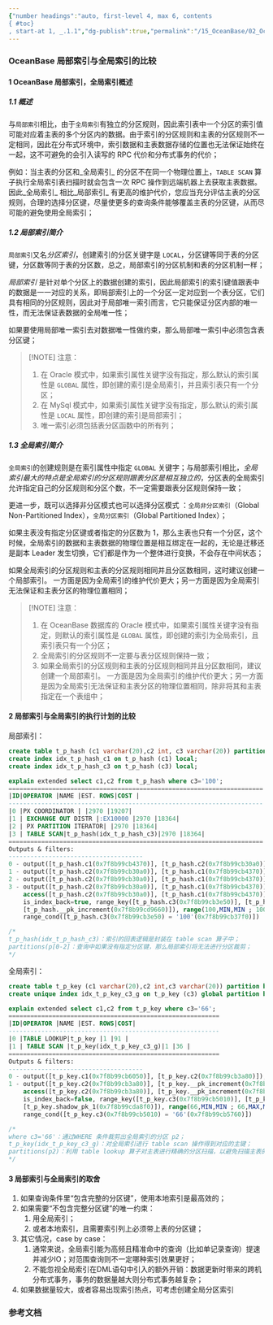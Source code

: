 ```yaml
---
{"number headings":"auto, first-level 4, max 6, contents
{ #toc}
, start-at 1, _.1.1","dg-publish":true,"permalink":"/15_OceanBase/02_OceanBase 基本操作/数据库对象管理_MySql 租户/OceanBase 局部索引与全局索引的比较/","dgPassFrontmatter":true}
---
```



### OceanBase 局部索引与全局索引的比较
#### 1 OceanBase 局部索引，全局索引概述

##### 1.1 概述
与`局部索引`相比，由于`全局索引`有独立的分区规则，因此索引表中一个分区的索引值可能对应着主表的多个分区内的数据。由于索引的分区规则和主表的分区规则不一定相同，因此在分布式环境中，索引数据和主表数据存储的位置也无法保证始终在一起，这不可避免的会引入读写的 RPC 代价和分布式事务的代价；

例如：当主表的分区和_全局索引_ 的分区不在同一个物理位置上，`TABLE SCAN` 算子执行全局索引表扫描时就会包含一次 RPC 操作到远端机器上去获取主表数据。因此_全局索引_ 相比_局部索引_ 有更高的维护代价，您应当充分评估主表的分区规则，合理的选择分区键，尽量使更多的查询条件能够覆盖主表的分区键，从而尽可能的避免使用全局索引；

##### 1.2 局部索引简介
`局部索引`又名*分区索引*，创建索引的分区关键字是 `LOCAL`，分区键等同于表的分区键，分区数等同于表的分区数，总之，局部索引的分区机制和表的分区机制一样；

*局部索引* 是针对单个分区上的数据创建的索引，因此局部索引的索引键值跟表中的数据是一一对应的关系，即局部索引上的一个分区一定对应到一个表分区，它们具有相同的分区规则，因此对于局部唯一索引而言，它只能保证分区内部的唯一性，而无法保证表数据的全局唯一性；

如果要使用局部唯一索引去对数据唯一性做约束，那么局部唯一索引中必须包含表分区键；

> [!NOTE] 注意：
> 1. 在 Oracle 模式中，如果索引属性关键字没有指定，那么默认的索引属性是 `GLOBAL` 属性，即创建的索引是全局索引，并且索引表只有一个分区；
> 2. 在 MySql 模式中，如果索引属性关键字没有指定，那么默认的索引属性是 `LOCAL` 属性，即创建的索引是局部索引；
> 3. 唯一索引必须包括表分区函数中的所有列；


##### 1.3 全局索引简介
`全局索引`的创建规则是在索引属性中指定 `GLOBAL` 关键字；与局部索引相比，*全局索引最大的特点是全局索引的分区规则跟表分区是相互独立的*，分区表的全局索引允许指定自己的分区规则和分区个数，不一定需要跟表分区规则保持一致；

更进一步，既可以选择非分区模式也可以选择分区模式 ：`全局非分区索引`（Global Non-Partitioned Index），`全局分区索引`（Global Partitioned Index）；

如果主表没有指定分区键或者指定的分区数为 1，那么主表也只有一个分区，这个时候，全局索引的数据和主表数据的物理位置是相互绑定在一起的，无论是迁移还是副本 Leader 发生切换，它们都是作为一个整体进行变换，不会存在中间状态；

如果全局索引的分区规则和主表的分区规则相同并且分区数相同，这时建议创建一个局部索引。 一方面是因为全局索引的维护代价更大；另一方面是因为全局索引无法保证和主表分区的物理位置相同；

> [!NOTE] 注意：
> 1. 在 OceanBase 数据库的 Oracle 模式中，如果索引属性关键字没有指定，则默认的索引属性是 `GLOBAL` 属性，即创建的索引为全局索引，且索引表只有一个分区；
> 2. 全局索引的分区规则不一定要与表分区规则保持一致；
> 3. 如果全局索引的分区规则和主表的分区规则相同并且分区数相同，建议创建一个局部索引。 一方面是因为全局索引的维护代价更大；另一方面是因为全局索引无法保证和主表分区的物理位置相同，除非将其和主表指定在一个表组中；


#### 2 局部索引与全局索引的执行计划的比较
局部索引：
```sql
create table t_p_hash (c1 varchar(20),c2 int, c3 varchar(20)) partition by hash(c2) partitions 3;
create index idx_t_p_hash_c1 on t_p_hash (c1) local;
create index idx_t_p_hash_c3 on t_p_hash (c3) local;

explain extended select c1,c2 from t_p_hash where c3='100';
======================================================================
|ID|OPERATOR |NAME |EST. ROWS|COST |
----------------------------------------------------------------------
|0 |PX COORDINATOR | |2970 |19207|
|1 | EXCHANGE OUT DISTR |:EX10000 |2970 |18364|
|2 | PX PARTITION ITERATOR| |2970 |18364|
|3 | TABLE SCAN|t_p_hash(idx_t_p_hash_c3)|2970 |18364|
======================================================================
Outputs & filters:
-------------------------------------
0 - output([t_p_hash.c1(0x7f8b99cb4370)], [t_p_hash.c2(0x7f8b99cb30a0)]), filter(nil)
1 - output([t_p_hash.c2(0x7f8b99cb30a0)], [t_p_hash.c1(0x7f8b99cb4370)]), filter(nil), dop=1
2 - output([t_p_hash.c2(0x7f8b99cb30a0)], [t_p_hash.c1(0x7f8b99cb4370)]), filter(nil)
3 - output([t_p_hash.c2(0x7f8b99cb30a0)], [t_p_hash.c1(0x7f8b99cb4370)]), filter(nil),
	access([t_p_hash.c2(0x7f8b99cb30a0)], [t_p_hash.c1(0x7f8b99cb4370)]), partitions(p[0-2]),
	is_index_back=true, range_key([t_p_hash.c3(0x7f8b99cb3e50)], [t_p_hash.c2(0x7f8b99cb30a0)],
	[t_p_hash.__pk_increment(0x7f8b99cd9660)]), range(100,MIN,MIN ; 100,MAX,MAX),
	range_cond([t_p_hash.c3(0x7f8b99cb3e50) = '100'(0x7f8b99cb37f0)])

/*
t_p_hash(idx_t_p_hash_c3)：索引的回表逻辑是封装在 table scan 算子中；
partitions(p[0-2]：查询中如果没有指定分区键，那么局部索引将无法进行分区裁剪；
*/
```

全局索引：
```sql
create table t_p_key (c1 varchar(20),c2 int,c3 varchar(20)) partition by key (c2) partitions 3;
create unique index idx_t_p_key_c3_g on t_p_key (c3) global partition by key (c3) partitions 3;

explain extended select c1,c2 from t_p_key where c3='66';
==========================================================
|ID|OPERATOR |NAME |EST. ROWS|COST|
----------------------------------------------------------
|0 |TABLE LOOKUP|t_p_key |1 |91 |
|1 | TABLE SCAN |t_p_key(idx_t_p_key_c3_g)|1 |36 |
==========================================================
Outputs & filters:
-------------------------------------
0 - output([t_p_key.c1(0x7f8b99cb6050)], [t_p_key.c2(0x7f8b99cb3a80)]), filter(nil),partitions(p[0-2])
1 - output([t_p_key.c2(0x7f8b99cb3a80)], [t_p_key.__pk_increment(0x7f8b99cd9660)]), filter(nil),
	access([t_p_key.c2(0x7f8b99cb3a80)], [t_p_key.__pk_increment(0x7f8b99cd9660)]), partitions(p2),
	is_index_back=false, range_key([t_p_key.c3(0x7f8b99cb5010)], [t_p_key.shadow_pk_0(0x7f8b99cda660)],
	[t_p_key.shadow_pk_1(0x7f8b99cda8f0)]), range(66,MIN,MIN ; 66,MAX,MAX),
	range_cond([t_p_key.c3(0x7f8b99cb5010) = '66'(0x7f8b99cb5760)])

/*
where c3='66'：通过WHERE 条件裁剪出全局索引的分区 p2；
t_p_key(idx_t_p_key_c3_g)：对全局索引进行 table scan 操作得到对应的主键；
partitions(p2)：利用 table lookup 算子对主表进行精确的分区扫描，以避免扫描主表的所有分区；
*/
```


#### 3 局部索引与全局索引的取舍

1. 如果查询条件里“包含完整的分区键”，使用本地索引是最高效的；
2. 如果需要“不包含完整分区键”的唯一约束：
	1. 用全局索引；
	2. 或者本地索引，且需要索引列上必须带上表的分区键；
3. 其它情况，case by case：
	1. 通常来说，全局索引能为高频且精准命中的查询（比如单记录查询）提速并减少IO；对范围查询则不一定哪种索引效果更好；
	2. 不能忽视全局索引在DML语句中引入的额外开销：数据更新时带来的跨机分布式事务，事务的数据量越大则分布式事务越复杂；
4. 如果数据量较大，或者容易出现索引热点，可考虑创建全局分区索引


### 参考文档



